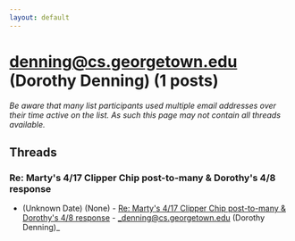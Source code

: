 ```yaml
---
layout: default
---
```


# denning@cs.georgetown.edu (Dorothy Denning) (1 posts)

_Be aware that many list participants used multiple email addresses over their time active on the list. As such this page may not contain all threads available._

## Threads

### Re:  Marty's 4/17 Clipper Chip post-to-many & Dorothy's 4/8 response
+ (Unknown Date) (None) - [Re:  Marty's 4/17 Clipper Chip post-to-many & Dorothy's 4/8 response](/archive/1993/unknown/863a1ba6039c5a1311b9a4117bb284f877e3ae19cf976c74ca9c2f30604e5b7e) - _denning@cs.georgetown.edu (Dorothy Denning)_

